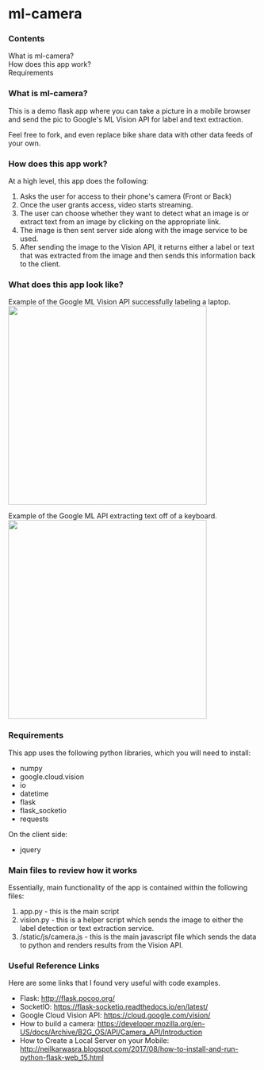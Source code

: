 # ml-camera

### Contents
What is ml-camera?<br/>
How does this app work?<br/>
Requirements<br/>



### What is ml-camera?

This is a demo flask app where you can take a picture in a mobile browser and send the pic to Google's ML Vision API for label and text extraction.

Feel free to fork, and even replace bike share data with other data feeds of your own. 
<br/>

### How does this app work?

At a high level, this app does the following:

1. Asks the user for access to their phone's camera (Front or Back)
2. Once the user grants access, video starts streaming.
3. The user can choose whether they want to detect what an image is or extract text from an image by clicking on the appropriate link.
4. The image is then sent server side along with the image service to be used. 
5. After sending the image to the Vision API, it returns either a label or text that was extracted from the image and then sends this information back to the client. 

### What does this app look like?

Example of the Google ML Vision API successfully labeling a laptop.
<img src="https://raw.githubusercontent.com/garethcull/ml-camera/master/static/img/label_image.png" width="400" />

Example of the Google ML API extracting text off of a keyboard.
<img src="https://raw.githubusercontent.com/garethcull/ml-camera/master/static/img/text_extraction.png" width="400" />


### Requirements

This app uses the following python libraries, which you will need to install:

- numpy
- google.cloud.vision
- io
- datetime
- flask
- flask_socketio
- requests

On the client side:

- jquery


### Main files to review how it works

Essentially, main functionality of the app is contained within the following files:

1. app.py - this is the main script
2. vision.py - this is a helper script which sends the image to either the label detection or text extraction service.
3. /static/js/camera.js - this is the main javascript file which sends the data to python and renders results from the Vision API. 


### Useful Reference Links

Here are some links that I found very useful with code examples.

- Flask: http://flask.pocoo.org/
- SocketIO: https://flask-socketio.readthedocs.io/en/latest/
- Google Cloud Vision API: https://cloud.google.com/vision/
- How to build a camera: https://developer.mozilla.org/en-US/docs/Archive/B2G_OS/API/Camera_API/Introduction
- How to Create a Local Server on your Mobile: http://neilkarwasra.blogspot.com/2017/08/how-to-install-and-run-python-flask-web_15.html








